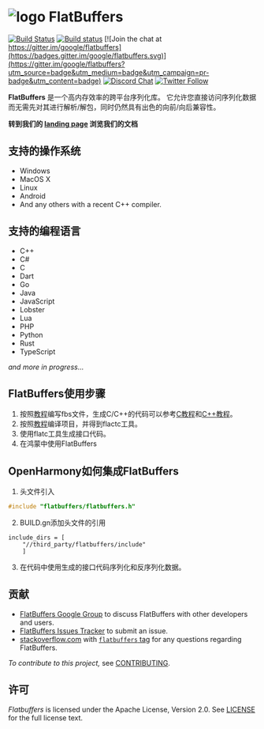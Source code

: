 ![logo](http://google.github.io/flatbuffers/fpl_logo_small.png) FlatBuffers
===========

[![Build Status](https://travis-ci.org/google/flatbuffers.svg?branch=master)](https://travis-ci.org/google/flatbuffers)
[![Build status](https://ci.appveyor.com/api/projects/status/yg5idd2fnusv1n10?svg=true)](https://ci.appveyor.com/project/gwvo/flatbuffers)
[![Join the chat at https://gitter.im/google/flatbuffers](https://badges.gitter.im/google/flatbuffers.svg)](https://gitter.im/google/flatbuffers?utm_source=badge&utm_medium=badge&utm_campaign=pr-badge&utm_content=badge)
[![Discord Chat](https://img.shields.io/discord/656202785926152206.svg)](https:///discord.gg/6qgKs3R)
[![Twitter Follow](https://img.shields.io/twitter/follow/wvo.svg?style=social)](https://twitter.com/wvo)


**FlatBuffers** 是一个高内存效率的跨平台序列化库。 它允许您直接访问序列化数据而无需先对其进行解析/解包，同时仍然具有出色的向前/向后兼容性。

**转到我们的 [landing page][] 浏览我们的文档**

## 支持的操作系统
* Windows
* MacOS X
* Linux
* Android
* And any others with a recent C++ compiler.

## 支持的编程语言
* C++
* C#
* C
* Dart
* Go
* Java
* JavaScript
* Lobster
* Lua
* PHP
* Python
* Rust
* TypeScript

*and more in progress...*
## FlatBuffers使用步骤
1. 按照[教程](docs/source/Tutorial.md)编写fbs文件，生成C/C++的代码可以参考[C教程](docs/source/CppUsage.md)和[C++教程](docs/source/CUsage.md)。
2. 按照[教程](docs/source/Building.md)编译项目，并得到flactc工具。
3. 使用flatc工具生成接口代码。
4. 在鸿蒙中使用FlatBuffers
## OpenHarmony如何集成FlatBuffers
1. 头文件引入
```c++
#include "flatbuffers/flatbuffers.h"
```
2. BUILD.gn添加头文件的引用
```gn
include_dirs = [
    "//third_party/flatbuffers/include"
    ]
```
3. 在代码中使用生成的接口代码序列化和反序列化数据。
## 贡献
* [FlatBuffers Google Group][] to discuss FlatBuffers with other developers and users.
* [FlatBuffers Issues Tracker][] to submit an issue.
* [stackoverflow.com][] with [`flatbuffers` tag][] for any questions regarding FlatBuffers.

*To contribute to this project,* see [CONTRIBUTING][].

## 许可
*Flatbuffers* is licensed under the Apache License, Version 2.0. See [LICENSE][] for the full license text.

<br>

   [CONTRIBUTING]: http://github.com/google/flatbuffers/blob/master/CONTRIBUTING.md
   [`flatbuffers` tag]: https://stackoverflow.com/questions/tagged/flatbuffers
   [FlatBuffers Google Group]: https://groups.google.com/forum/#!forum/flatbuffers
   [FlatBuffers Issues Tracker]: http://github.com/google/flatbuffers/issues
   [stackoverflow.com]: http://stackoverflow.com/search?q=flatbuffers
   [landing page]: https://google.github.io/flatbuffers
   [LICENSE]: https://github.com/google/flatbuffers/blob/master/LICENSE.txt
